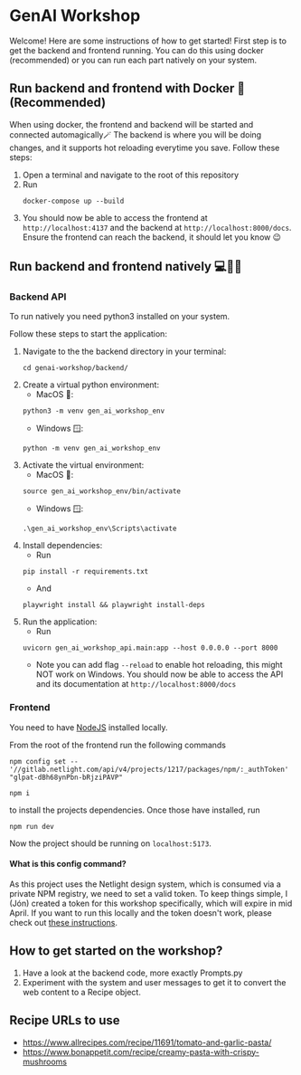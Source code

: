 # GenAI Workshop
Welcome! Here are some instructions of how to get started!
First step is to get the backend and frontend running. 
You can do this using docker (recommended) or you can run each part natively on your system.

## Run backend and frontend with Docker 🐳 (Recommended)
When using docker, the frontend and backend will be started and connected automagically🪄
The backend is where you will be doing changes, and it supports hot reloading everytime you save.
Follow these steps: 
1. Open a terminal and navigate to the root of this repository
2. Run 
    ```
    docker-compose up --build
    ```
3. You should now be able to access the frontend at `http://localhost:4137` and the backend at `http://localhost:8000/docs`. 
Ensure the frontend can reach the backend, it should let you know 😉

## Run backend and frontend natively ‍💻👩‍💻
### Backend API
To run natively you need python3 installed on your system.

Follow these steps to start the application:

1. Navigate to the the backend directory in your terminal: 
    ```
    cd genai-workshop/backend/
    ```
2. Create a virtual python environment:
    * MacOS 🍎: 
    ```
    python3 -m venv gen_ai_workshop_env
    ```
    * Windows 🪟: 
    ```
    python -m venv gen_ai_workshop_env
    ```
3. Activate the virtual environment:
    * MacOS 🍎: 
    ```
    source gen_ai_workshop_env/bin/activate
    ```
    * Windows 🪟: 
    ```
    .\gen_ai_workshop_env\Scripts\activate
    ```
4. Install dependencies:
    * Run 
    ```
    pip install -r requirements.txt
    ```
    * And
    ```
    playwright install && playwright install-deps
    ```
5. Run the application:
    * Run 
    ```
    uvicorn gen_ai_workshop_api.main:app --host 0.0.0.0 --port 8000
    ```
    * Note you can add flag `--reload` to enable hot reloading, this might NOT work on Windows. You should now be able to access the API and its documentation at `http://localhost:8000/docs`

### Frontend 
You need to have [NodeJS](https://nodejs.org/en) installed locally.

From the root of the frontend run the following commands
```
npm config set -- '//gitlab.netlight.com/api/v4/projects/1217/packages/npm/:_authToken' "glpat-dBh68ynPbn-bRjziPAVP"
```

```
npm i
```
to install the projects dependencies. Once those have installed, run

```
npm run dev
```

Now the project should be running on `localhost:5173`.

#### What is this config command?
As this project uses the Netlight design system, which is consumed via a private NPM registry, we need to set a valid token. To keep things simple, I (Jón) created a token for this workshop specifically, which will expire in mid April. If you want to run this locally and the token doesn't work, please check out [these instructions](https://nds-dev.edgez.live/?path=/docs/doc-installation-usage--docs).

## How to get started on the workshop?
1. Have a look at the backend code, more exactly Prompts.py
2. Experiment with the system and user messages to get it to convert the web content to a Recipe object.


## Recipe URLs to use
* https://www.allrecipes.com/recipe/11691/tomato-and-garlic-pasta/
* https://www.bonappetit.com/recipe/creamy-pasta-with-crispy-mushrooms

